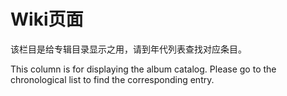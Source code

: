 # Wiki页面

该栏目是给专辑目录显示之用，请到年代列表查找对应条目。

This column is for displaying the album catalog. Please go to the chronological list to find the corresponding entry.


